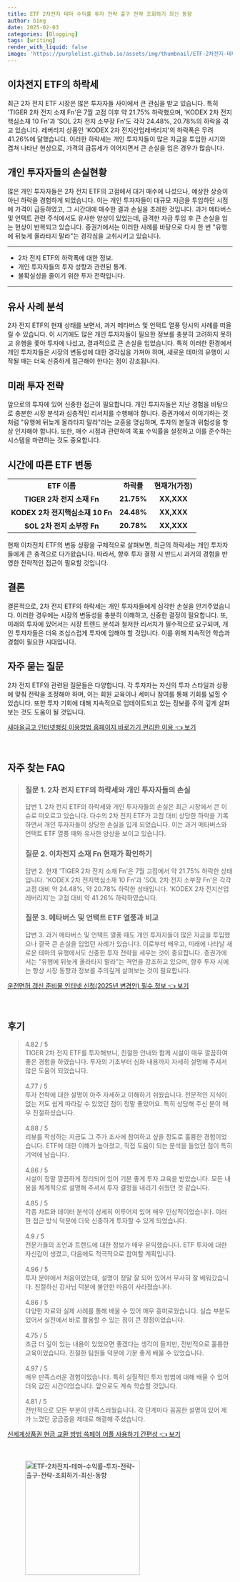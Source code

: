 ```yaml
---
title: ETF 2차전지 테마 수익률 투자 전략 출구 전략 조회하기 최신 동향
author: bing
date: 2025-02-03
categories: [Blogging]
tags: [writing]
render_with_liquid: false
image: 'https://purplelist.github.io/assets/img/thumbnail/ETF-2차전지-테마-수익률-투자-전략-출구-전략-조회하기-최신-동향.webp'
---
```



<h2 id='이차전지 ETF의 하락세'>이차전지 ETF의 하락세</h2>

<p>최근 2차 전지 ETF 시장은 많은 투자자들 사이에서 큰 관심을 받고 있습니다. 특히 'TIGER 2차 전지 소재 Fn'은 7월 고점 이후 약 21.75% 하락했으며, 'KODEX 2차 전지핵심소재 10 Fn'과 'SOL 2차 전지 소부장 Fn'도 각각 24.48%, 20.78%의 하락을 겪고 있습니다. 레버리지 상품인 'KODEX 2차 전지산업레버리지'의 하락폭은 무려 41.26%에 달했습니다. 이러한 하락세는 개인 투자자들이 많은 자금을 투입한 시기와 겹쳐 나타난 현상으로, 가격의 급등세가 이어지면서 큰 손실을 입은 경우가 많습니다.</p>

<h2 id='개인 투자자들의 손실현황'>개인 투자자들의 손실현황</h2>

<p>많은 개인 투자자들은 2차 전지 ETF의 고점에서 대거 매수에 나섰으나, 예상한 상승이 아닌 하락을 경험하게 되었습니다. 이는 개인 투자자들이 대규모 자금을 투입하던 시점에 가격이 급등하였고, 그 시간대에 매수한 결과 손실을 초래한 것입니다. 과거 메타버스 및 언택트 관련 주식에서도 유사한 양상이 있었는데, 급격한 자금 투입 후 큰 손실을 입는 현상이 반복되고 있습니다. 증권가에서는 이러한 사례를 바탕으로 다시 한 번 "유행에 뒤늦게 올라타지 말라"는 경각심을 고취시키고 있습니다.</p>

<hr />

<ul>
    <li>2차 전지 ETF의 하락폭에 대한 정보.</li>
    <li>개인 투자자들의 투자 성향과 관련된 통계.</li>
    <li>불확실성을 줄이기 위한 투자 전략입니다.</li>
</ul>

<hr />

<h2 id='유사 사례 분석'>유사 사례 분석</h2>

<p>2차 전지 ETF의 현재 상태를 보면서, 과거 메타버스 및 언택트 열풍 당시의 사례를 떠올릴 수 있습니다. 이 시기에도 많은 개인 투자자들이 필요한 정보를 충분히 고려하지 못하고 유행을 좇아 투자에 나섰고, 결과적으로 큰 손실을 입었습니다. 특히 이러한 환경에서 개인 투자자들은 시장의 변동성에 대한 경각심을 가져야 하며, 새로운 테마의 유행이 시작될 때는 더욱 신중하게 접근해야 한다는 점이 강조됩니다.</p>

<h2 id='미래 투자 전략'>미래 투자 전략</h2>

<p>앞으로의 투자에 있어 신중한 접근이 필요합니다. 개인 투자자들은 지난 경험을 바탕으로 충분한 시장 분석과 심층적인 리서치를 수행해야 합니다. 증권가에서 이야기하는 것처럼 "유행에 뒤늦게 올라타지 말라"라는 교훈을 명심하며, 투자의 본질과 위험성을 항상 인지해야 합니다. 또한, 매수 시점과 관련하여 목표 수익률을 설정하고 이를 준수하는 시스템을 마련하는 것도 중요합니다.</p>

<h2 id='시간에 따른 ETF 변동'>시간에 따른 ETF 변동</h2>

<table>
    <tr>
        <td style="text-align: center; height: 17px;"><b>ETF 이름</b></td>
        <td style="text-align: center; height: 17px;"><b>하락률</b></td>
        <td style="text-align: center; height: 17px;"><b>현재가(가정)</b></td>
    </tr>
    <tr>
        <td style="text-align: center; height: 17px;"><b>TIGER 2차 전지 소재 Fn</b></td>
        <td style="text-align: center; height: 17px;"><b>21.75%</b></td>
        <td style="text-align: center; height: 17px;"><b>XX,XXX</b></td>
    </tr>
    <tr>
        <td style="text-align: center; height: 17px;"><b>KODEX 2차 전지핵심소재 10 Fn</b></td>
        <td style="text-align: center; height: 17px;"><b>24.48%</b></td>
        <td style="text-align: center; height: 17px;"><b>XX,XXX</b></td>
    </tr>
    <tr>
        <td style="text-align: center; height: 17px;"><b>SOL 2차 전지 소부장 Fn</b></td>
        <td style="text-align: center; height: 17px;"><b>20.78%</b></td>
        <td style="text-align: center; height: 17px;"><b>XX,XXX</b></td>
    </tr>
</table>

<p>현재 이차전지 ETF의 변동 상황을 구체적으로 살펴보면, 최근의 하락세는 개인 투자자들에게 큰 충격으로 다가왔습니다. 따라서, 향후 투자 결정 시 반드시 과거의 경험을 반영한 전략적인 접근이 필요할 것입니다.</p>

<h2 id='결론'>결론</h2>

<p>결론적으로, 2차 전지 ETF의 하락세는 개인 투자자들에게 심각한 손실을 안겨주었습니다. 이러한 경우에는 시장의 변동성을 충분히 이해하고, 신중한 결정이 필요합니다. 또, 미래의 투자에 있어서는 시장 트렌드 분석과 철저한 리서치가 필수적으로 요구되며, 개인 투자자들은 더욱 조심스럽게 투자에 임해야 할 것입니다. 이를 위해 지속적인 학습과 경험이 필요한 시대입니다.</p>

<h2 id='자주 묻는 질문'>자주 묻는 질문</h2>

<p>2차 전지 ETF와 관련된 질문들은 다양합니다. 각 투자자는 자신의 투자 스타일과 상황에 맞춰 전략을 조정해야 하며, 이는 회원 교육이나 세미나 참여를 통해 기회를 넓힐 수 있습니다. 또한 투자 기회에 대해 지속적으로 업데이트되고 있는 정보를 주의 깊게 살펴보는 것도 도움이 될 것입니다.</p>


<p><a class="click-button" title="새마을금고 인터넷뱅킹 이용방법 홈페이지 바로가기 편리한 이용" href="https://purplelist.github.io/posts/%EC%83%88%EB%A7%88%EC%9D%84%EA%B8%88%EA%B3%A0-%EC%9D%B8%ED%84%B0%EB%84%B7%EB%B1%85%ED%82%B9-%EC%9D%B4%EC%9A%A9%EB%B0%A9%EB%B2%95-%ED%99%88%ED%8E%98%EC%9D%B4%EC%A7%80-%EB%B0%94%EB%A1%9C%EA%B0%80%EA%B8%B0-%ED%8E%B8%EB%A6%AC%ED%95%9C-%EC%9D%B4%EC%9A%A9/" rel="dofollow">새마을금고 인터넷뱅킹 이용방법 홈페이지 바로가기 편리한 이용 👈 보기</a></p><br>
<h2 id='자주_찾는_FAQ'>자주 찾는 FAQ</h2>
<div itemscope="" itemtype="https://schema.org/FAQPage"> 
<blockquote> 
<div itemscope="" itemprop="mainEntity" itemtype="https://schema.org/Question"> 
<h3 itemprop="name">질문 1. 2차 전지 ETF의 하락세와 개인 투자자들의 손실</h3> 
<div itemscope="" itemprop="acceptedAnswer" itemtype="https://schema.org/Answer"> 
<span itemprop="text"> 
<p>답변 1. 2차 전지 ETF의 하락세와 개인 투자자들의 손실은 최근 시장에서 큰 이슈로 떠오르고 있습니다. 다수의 2차 전지 ETF가 고점 대비 상당한 하락을 기록하면서 개인 투자자들이 상당한 손실을 입게 되었습니다. 이는 과거 메타버스와 언택트 ETF 열풍 때와 유사한 양상을 보이고 있습니다.</p> 
</span> 
</div> 
</div> 
<div itemscope="" itemprop="mainEntity" itemtype="https://schema.org/Question"> 
<h3 itemprop="name">질문 2. 이차전지 소재 Fn 현재가 확인하기</h3> 
<div itemscope="" itemprop="acceptedAnswer" itemtype="https://schema.org/Answer"> 
<span itemprop="text"> 
<p>답변 2. 현재 'TIGER 2차 전지 소재 Fn'은 7월 고점에서 약 21.75% 하락한 상태입니다. 'KODEX 2차 전지핵심소재 10 Fn'과 'SOL 2차 전지 소부장 Fn'은 각각 고점 대비 약 24.48%, 약 20.78% 하락한 상태입니다. 'KODEX 2차 전지산업레버리지'는 고점 대비 약 41.26% 하락하였습니다.</p> 
</span> 
</div> 
</div> 
<div itemscope="" itemprop="mainEntity" itemtype="https://schema.org/Question"> 
<h3 itemprop="name">질문 3. 메타버스 및 언택트 ETF 열풍과 비교</h3> 
<div itemscope="" itemprop="acceptedAnswer" itemtype="https://schema.org/Answer"> 
<span itemprop="text"> 
<p>답변 3. 과거 메타버스 및 언택트 열풍 때도 개인 투자자들이 많은 자금을 투입했으나 결국 큰 손실을 입었던 사례가 있습니다. 이로부터 배우고, 미래에 나타날 새로운 테마의 유행에서도 신중한 투자 전략을 세우는 것이 중요합니다. 증권가에서는 "유행에 뒤늦게 올라타지 말라"는 격언을 강조하고 있으며, 향후 투자 시에는 항상 시장 동향과 정보를 주의깊게 살펴보는 것이 필요합니다.</p> 
</span> 
</div> 
</div> 
</blockquote> 
</div>
<p><a class="click-button" title="운전면허 갱신 준비물 인터넷 신청(2025년 변경안) 필수 정보" href="https://purplelist.github.io/posts/%EC%9A%B4%EC%A0%84%EB%A9%B4%ED%97%88-%EA%B0%B1%EC%8B%A0-%EC%A4%80%EB%B9%84%EB%AC%BC-%EC%9D%B8%ED%84%B0%EB%84%B7-%EC%8B%A0%EC%B2%AD(2025%EB%85%84-%EB%B3%80%EA%B2%BD%EC%95%88)-%ED%95%84%EC%88%98-%EC%A0%95%EB%B3%B4/" rel="dofollow">운전면허 갱신 준비물 인터넷 신청(2025년 변경안) 필수 정보 👈 보기</a></p><br>
<h2 id='후기'>후기</h2>
<div itemscope itemtype="https://schema.org/Product">
  <blockquote>
  <div itemprop="review" itemscope itemtype="https://schema.org/Review">
      <div itemprop="reviewRating" itemscope itemtype="https://schema.org/Rating"> <span itemprop="ratingValue">4.82</span> / <span itemprop="bestRating">5</span> </div>
      <span itemprop="reviewBody">TIGER 2차 전지 ETF를 투자해보니, 친절한 안내와 함께 시설이 매우 깔끔하여 좋은 경험을 하였습니다. 투자의 기초부터 심화 내용까지 자세히 설명해 주셔서 많은 도움이 되었습니다.</span>
  </div>
  <br>
  <div itemprop="review" itemscope itemtype="https://schema.org/Review">
      <div itemprop="reviewRating" itemscope itemtype="https://schema.org/Rating"> <span itemprop="ratingValue">4.77</span> / <span itemprop="bestRating">5</span> </div>
      <span itemprop="reviewBody">투자 전략에 대한 설명이 아주 자세하고 이해하기 쉬웠습니다. 전문적인 지식이 없는 저도 쉽게 따라갈 수 있었던 점이 정말 좋았어요. 특히 상담해 주신 분이 매우 친절하셨습니다.</span>
  </div>
  <br>
  <div itemprop="review" itemscope itemtype="https://schema.org/Review">
      <div itemprop="reviewRating" itemscope itemtype="https://schema.org/Rating"> <span itemprop="ratingValue">4.88</span> / <span itemprop="bestRating">5</span> </div>
      <span itemprop="reviewBody">리뷰를 작성하는 지금도 그 주가 조사에 참여하고 싶을 정도로 훌륭한 경험이었습니다. ETF에 대한 이해가 높아졌고, 직접 도움이 되는 분석을 들었던 점이 특히 기억에 남습니다.</span>
  </div>
  <br>
  <div itemprop="review" itemscope itemtype="https://schema.org/Review">
      <div itemprop="reviewRating" itemscope itemtype="https://schema.org/Rating"> <span itemprop="ratingValue">4.86</span> / <span itemprop="bestRating">5</span> </div>
      <span itemprop="reviewBody">시설이 정말 깔끔하게 정리되어 있어 기분 좋게 투자 교육을 받았습니다. 모든 내용을 체계적으로 설명해 주셔서 투자 결정을 내리기 쉬웠던 것 같습니다.</span>
  </div>
  <br>
  <div itemprop="review" itemscope itemtype="https://schema.org/Review">
      <div itemprop="reviewRating" itemscope itemtype="https://schema.org/Rating"> <span itemprop="ratingValue">4.85</span> / <span itemprop="bestRating">5</span> </div>
      <span itemprop="reviewBody">각종 차트와 데이터 분석이 상세히 이루어져 있어 매우 인상적이었습니다. 이러한 접근 방식 덕분에 더욱 신중하게 투자할 수 있게 되었습니다.</span>
  </div>
  <br>
  <div itemprop="review" itemscope itemtype="https://schema.org/Review">
      <div itemprop="reviewRating" itemscope itemtype="https://schema.org/Rating"> <span itemprop="ratingValue">4.9</span> / <span itemprop="bestRating">5</span> </div>
      <span itemprop="reviewBody">전문가들의 조언과 트렌드에 대한 정보가 매우 유익했습니다. ETF 투자에 대한 자신감이 생겼고, 다음에도 적극적으로 참여할 계획입니다.</span>
  </div>
  <br>
  <div itemprop="review" itemscope itemtype="https://schema.org/Review">
      <div itemprop="reviewRating" itemscope itemtype="https://schema.org/Rating"> <span itemprop="ratingValue">4.96</span> / <span itemprop="bestRating">5</span> </div>
      <span itemprop="reviewBody">투자 분야에서 처음이었는데, 설명이 정말 잘 되어 있어서 무사히 잘 배워갔습니다. 친절하신 강사님 덕분에 불안한 마음이 사라졌습니다.</span>
  </div>
  <br>
  <div itemprop="review" itemscope itemtype="https://schema.org/Review">
      <div itemprop="reviewRating" itemscope itemtype="https://schema.org/Rating"> <span itemprop="ratingValue">4.86</span> / <span itemprop="bestRating">5</span> </div>
      <span itemprop="reviewBody">다양한 자료와 실제 사례를 통해 배울 수 있어 매우 흥미로웠습니다. 실습 부분도 있어서 실전에서 바로 활용할 수 있는 점이 큰 장점이었습니다.</span>
  </div>
  <br>
  <div itemprop="review" itemscope itemtype="https://schema.org/Review">
      <div itemprop="reviewRating" itemscope itemtype="https://schema.org/Rating"> <span itemprop="ratingValue">4.75</span> / <span itemprop="bestRating">5</span> </div>
      <span itemprop="reviewBody">조금 더 깊이 있는 내용이 있었으면 좋겠다는 생각이 들지만, 전반적으로 훌륭한 교육이었습니다. 친절한 팀원들 덕분에 기분 좋게 배울 수 있었습니다.</span>
  </div>
  <br>
  <div itemprop="review" itemscope itemtype="https://schema.org/Review">
      <div itemprop="reviewRating" itemscope itemtype="https://schema.org/Rating"> <span itemprop="ratingValue">4.97</span> / <span itemprop="bestRating">5</span> </div>
      <span itemprop="reviewBody">매우 만족스러운 경험이었습니다. 특히 실질적인 투자 방법에 대해 배울 수 있어 더욱 값진 시간이었습니다. 앞으로도 계속 학습할 것입니다.</span>
  </div>
  <br>
  <div itemprop="review" itemscope itemtype="https://schema.org/Review">
      <div itemprop="reviewRating" itemscope itemtype="https://schema.org/Rating"> <span itemprop="ratingValue">4.81</span> / <span itemprop="bestRating">5</span> </div>
      <span itemprop="reviewBody">전반적으로 모든 부분이 만족스러웠습니다. 각 단계마다 꼼꼼한 설명이 있어 제가 느꼈던 궁금증을 제대로 해결해 주셨습니다.</span>
  </div>
  </blockquote>
</div>
<p><a class="click-button" title="신세계상품권 현금 교환 방법 쓱페이 어플 사용하기 간편성" href="https://purplelist.github.io/posts/%EC%8B%A0%EC%84%B8%EA%B3%84%EC%83%81%ED%92%88%EA%B6%8C-%ED%98%84%EA%B8%88-%EA%B5%90%ED%99%98-%EB%B0%A9%EB%B2%95-%EC%93%B1%ED%8E%98%EC%9D%B4-%EC%96%B4%ED%94%8C-%EC%82%AC%EC%9A%A9%ED%95%98%EA%B8%B0-%EA%B0%84%ED%8E%B8%EC%84%B1/" rel="dofollow">신세계상품권 현금 교환 방법 쓱페이 어플 사용하기 간편성 👈 보기</a></p><br>
<figure class="image"><img src="https://purplelist.github.io/assets/img/thumbnail/ETF-2차전지-테마-수익률-투자-전략-출구-전략-조회하기-최신-동향.webp" alt="ETF-2차전지-테마-수익률-투자-전략-출구-전략-조회하기-최신-동향" width="256" height="256"></figure>